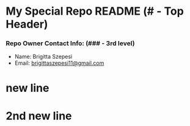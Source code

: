 # My Special Repo README (# - Top Header)

### Repo Owner Contact Info: (### - 3rd level)


* Name: Brigitta Szepesi
* Email: brigittaszepesi11@gmail.com

# new line

# 2nd new line
